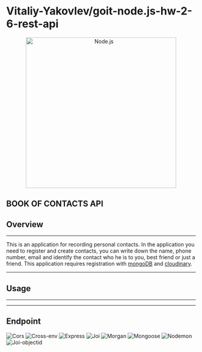 <!--lint disable no-literal-urls-->
# Vitaliy-Yakovlev/goit-node.js-hw-2-6-rest-api

  <p align="center">
  <a href="https://nodejs.org/">
    <img
      alt="Node.js"
      src="https://nodejs.org/static/images/logo-light.svg"
      width="400"
    />
  </a>
</p>

## BOOK OF CONTACTS API

## Overview

---
This is an application for recording personal contacts. In the application you need to register and create contacts, you can write down the name, phone number, email and identify the contact who he is to you, best friend or just a friend. This application requires registration with [mongoDB](https://account.mongodb.com) and [cloudinary](https://cloudinary.com).

---

## Usage

---

<!-- 1. Install all dependencies ```console npm i```
2. Create **.env** folder
    * URI_DB = **"mongodb+srv://"name user":"password"@"name folder DB".mongodb.net/test"**
    * JWT_SECRET_KEY =  **"your key"**
    * CLOUD_NAME = **"your name"**
    * CLOUD_API_KEY = **"your key"**
    * CLOUD_API_SECRET = **"your secret"**
3. Launch the application ```console npm run start:dev```
4. Go to **[Postman](https://www.postman.com/)** -->
  
---

## Endpoint

![Cors](https://img.shields.io/bundlephobia/min/cors?color=grin&label=Cors)
![Cross-env](https://img.shields.io/bundlephobia/min/cross-env?color=grin&label=Cross-env)
![Express](https://img.shields.io/bundlephobia/min/express?color=grin&label=Express)
![Joi](https://img.shields.io/bundlephobia/min/joi?color=grin&label=Joi)
![Morgan](https://img.shields.io/bundlephobia/min/morgan?color=grin&label=Morgan)
![Mongoose](https://img.shields.io/bundlephobia/min/mongoose?color=grin&label=Mongoose)
![Nodemon](https://img.shields.io/bundlephobia/min/nodemon?color=grin&label=Nodemon)
![Joi-objectid](https://img.shields.io/bundlephobia/min/joi-objectid?color=grin&label=Joi-objectid)
